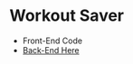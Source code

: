 # Workout Saver
* Front-End Code
* [Back-End Here](https://github.com/NickRylander/workoutsaver-back-end)